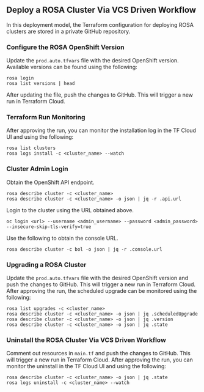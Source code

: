 ## Deploy a ROSA Cluster Via VCS Driven Workflow
In this deployment model, the Terraform configuration for deploying ROSA clusters are stored in a private GitHub repository.

### Configure the ROSA OpenShift Version
Update the `prod.auto.tfvars` file with the desired OpenShift version. Available versions can be found using the following:
```
rosa login
rosa list versions | head
```
After updating the file, push the changes to GitHub. This will trigger a new run in Terraform Cloud.

### Terraform Run Monitoring
After approving the run, you can monitor the installation log in the TF Cloud UI and using the following:
```
rosa list clusters
rosa logs install -c <cluster_name> --watch
```

### Cluster Admin Login
Obtain the OpenShift API endpoint.
```
rosa describe cluster -c <cluster_name>
rosa describe cluster -c <cluster_name> -o json | jq -r .api.url
```
Login to the cluster using the URL obtained above. 
```
oc login <url> --username <admin_username> --password <admin_password> --insecure-skip-tls-verify=true
```
Use the following to obtain the console URL.
```
rosa describe cluster -c bol -o json | jq -r .console.url
```

### Upgrading a ROSA Cluster
Update the `prod.auto.tfvars` file with the desired OpenShift version and push the changes to GitHub. This will trigger a new run in Terraform Cloud. After approving the run, the scheduled upgrade can be monitored using the following:
```
rosa list upgrades -c <cluster_name>
rosa describe cluster -c <cluster_name> -o json | jq .scheduledUpgrade
rosa describe cluster -c <cluster_name> -o json | jq .version
rosa describe cluster -c <cluster_name> -o json | jq .state
```

### Uninstall the ROSA Cluster Via VCS Driven Workflow
Comment out resources in `main.tf` and push the changes to GitHub. This will trigger a new run in Terraform Cloud. After approving the run, you can monitor the uninstall in the TF Cloud UI and using the following:
```
rosa describe cluster -c <cluster_name> -o json | jq .state
rosa logs uninstall -c <cluster_name> --watch
```